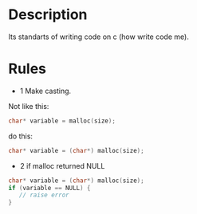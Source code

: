 # Description
Its standarts of writing code on c (how write code me).

# Rules
 - 1
 Make casting.

 Not like this:
 ```c
 char* variable = malloc(size);
 ```
 do this:
 ```c
 char* variable = (char*) malloc(size);
 ```

 - 2
 if malloc returned NULL
 ```c
 char* variable = (char*) malloc(size);
 if (variable == NULL) {
    // raise error
 }
 ```